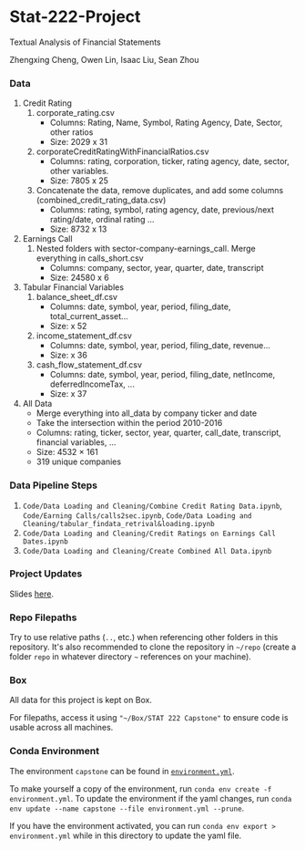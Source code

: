 # Stat-222-Project

Textual Analysis of Financial Statements

Zhengxing Cheng, Owen Lin, Isaac Liu, Sean Zhou

### Data
1. Credit Rating
    1. corporate_rating.csv
        * Columns: Rating, Name, Symbol, Rating Agency, Date, Sector, other ratios
        * Size: 2029 x 31
    2. corporateCreditRatingWithFinancialRatios.csv
        * Columns: rating, corporation, ticker, rating agency, date, sector, other variables.
        * Size: 7805 x 25
    3. Concatenate the data, remove duplicates, and add some columns (combined_credit_rating_data.csv)
        * Columns: rating, symbol, rating agency, date, previous/next rating/date, ordinal rating ...
        * Size: 8732 x 13
2. Earnings Call
    1. Nested folders with sector-company-earnings_call. Merge everything in calls_short.csv
        * Columns: company, sector, year, quarter, date, transcript
        * Size: 24580 x 6
3. Tabular Financial Variables
    1. balance_sheet_df.csv
        * Columns: date, symbol, year, period, filing_date, total_current_asset...
        * Size: x 52
    2. income_statement_df.csv
        * Columns: date, symbol, year, period, filing_date, revenue...
        * Size:  x 36
    3. cash_flow_statement_df.csv
        * Columns: date, symbol, year, period, filing_date, netIncome, deferredIncomeTax, ...
        * Size:  x 37
4. All Data
    * Merge everything into all_data by company ticker and date
    * Take the intersection within the period 2010-2016
    * Columns: rating, ticker, sector, year, quarter, call_date, transcript, financial variables, ... 
    * Size: 4532 × 161
    * 319 unique companies

### Data Pipeline Steps

1. `Code/Data Loading and Cleaning/Combine Credit Rating Data.ipynb`, `Code/Earning Calls/calls2sec.ipynb`, `Code/Data Loading and Cleaning/tabular_findata_retrival&loading.ipynb`
2. `Code/Data Loading and Cleaning/Credit Ratings on Earnings Call Dates.ipynb`
3. `Code/Data Loading and Cleaning/Create Combined All Data.ipynb`

### Project Updates

Slides [here](https://docs.google.com/presentation/d/1JJEnThJ8J-kww_SiqMceNVPTG_3i5U472d_8RIgSb-o/edit#slide=id.p).

### Repo Filepaths

Try to use relative paths (`..`, etc.) when referencing other folders in this repository. It's also recommended to clone the repository in `~/repo` (create a folder `repo` in whatever directory `~` references on your machine).

### Box

All data for this project is kept on Box.

For filepaths, access it using `"~/Box/STAT 222 Capstone"` to ensure code is usable across all machines.

### Conda Environment

The environment `capstone` can be found in [`environment.yml`](https://github.com/current12/Stat-222-Project/blob/main/environment.yml).

To make yourself a copy of the environment, run `conda env create -f environment.yml`. To update the environment if the yaml changes, run `conda env update --name capstone --file environment.yml --prune`.

If you have the environment activated, you can run `conda env export > environment.yml` while in this directory to update the yaml file.
